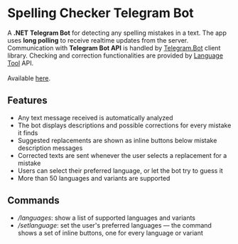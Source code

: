 # Spelling Checker Telegram Bot
A **.NET** **Telegram Bot** for detecting any spelling mistakes in a text. The app uses **long polling** to receive realtime updates from the server. 
Communication with **Telegram Bot API** is handled by [Telegram.Bot](https://github.com/TelegramBots/Telegram.Bot) client library.
Checking and correction functionalities are provided by [Language Tool](https://languagetool.org/) API. 
\
\
Available [here](https://t.me/check_spell_bot).

## Features
- Any text message received is automatically analyzed
- The bot displays descriptions and possible corrections for every mistake it finds
- Suggested replacements are shown as inline buttons below mistake description messages
- Corrected texts are sent whenever the user selects a replacement for a mistake
- Users can select their preferred language, or let the bot try to guess it
- More than 50 languages and variants are supported

## Commands
- _/languages_: show a list of supported languages and variants
- _/setlanguage_: set the user's preferred languages — the command shows a set of inline buttons, one for every language or variant

